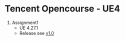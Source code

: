 # Tencent Opencourse - UE4

1. Assignment1
   * UE 4.27.1
   * Release see [v1.0](https://github.com/Chen-Gary/tencent-opencourse-ue4/releases/tag/v1.0)
